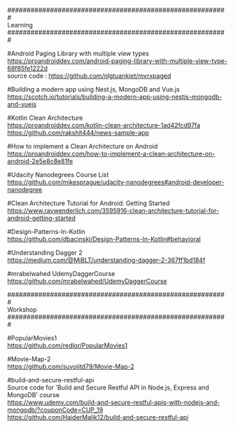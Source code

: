 
#########################################################<br>
Learning<br>
#########################################################<br>

#Android Paging Library with multiple view types <br />
https://proandroiddev.com/android-paging-library-with-multiple-view-type-68f85fe1222d <br />
source code : https://github.com/nlgtuankiet/mvrxpaged

#Building a modern app using Nest.js, MongoDB and Vue.js <br />
https://scotch.io/tutorials/building-a-modern-app-using-nestjs-mongodb-and-vuejs

#Kotlin Clean Architecture <br />
https://proandroiddev.com/kotlin-clean-architecture-1ad42fcd97fa <br />
https://github.com/rakshit444/news-sample-app

#How to implement a Clean Architecture on Android <br />
https://proandroiddev.com/how-to-implement-a-clean-architecture-on-android-2e5e8c8e81fe

#Udacity Nanodegrees Course List <br />
https://github.com/mikesprague/udacity-nanodegrees#android-developer-nanodegree

#Clean Architecture Tutorial for Android: Getting Started <br>
https://www.raywenderlich.com/3595916-clean-architecture-tutorial-for-android-getting-started

#Design-Patterns-In-Kotlin<br>
https://github.com/dbacinski/Design-Patterns-In-Kotlin#behavioral

#Understanding Dagger 2<br>
https://medium.com/@MiBLT/understanding-dagger-2-367ff1bd184f

#mrabelwahed UdemyDaggerCourse <br>
https://github.com/mrabelwahed/UdemyDaggerCourse



#########################################################<br>
Workshop<br>
#########################################################<br>

#PopularMovies1<br>
https://github.com/redlor/PopularMovies1

#Movie-Map-2<br>
https://github.com/suvojitd79/Movie-Map-2

#build-and-secure-restful-api<br>
Source code for 'Build and Secure Restful API in Node.js, Express and MongoDB' course<br>
https://www.udemy.com/build-and-secure-restful-apis-with-nodejs-and-mongodb/?couponCode=CUP_19<br>
https://github.com/HaiderMalik12/build-and-secure-restful-api
